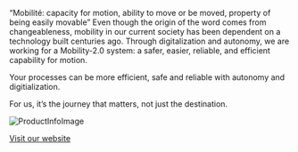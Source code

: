 “Mobilité: capacity for motion, ability to move or be moved, property of being easily movable”
Even though the origin of the word comes from changeableness, mobility in our current society has been dependent on a technology built centuries ago. Through digitalization and autonomy, we are working for a Mobility-2.0 system: a safer, easier, reliable, and efficient capability for motion.

Your processes can be more efficient, safe and reliable with autonomy and digitialization.

For us, it’s the journey that matters, not just the destination.

![ProductInfoImage](../_images/product_slide.gif")



[Visit our website](https://www.romobility.com)
